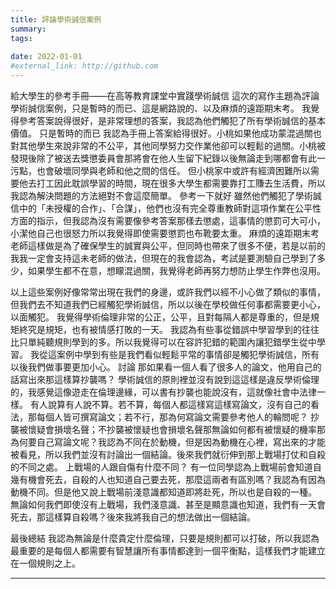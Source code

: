 ```yaml
---
title: 評論學術誠信案例
summary: 
tags:
 
date: 2022-01-01
#external_link: http://github.com
---
```



給大學生的參考手冊——在高等教育課堂中實踐學術誠信
這次的寫作主題為評論學術誠信案例，只是暫時的而已、這是網路說的、以及麻煩的遠距期末考。
我覺得參考答案說得很好，是非常理想的答案，我認為他們觸犯了所有學術誠信的基本價值。
只是暫時的而已
我認為手冊上答案給得很好。小桃如果他成功蒙混過關也對其他學生來說非常的不公平，其他同學努力交作業他卻可以輕鬆的過關。小桃被發現後除了被送去獎懲委員會那將會在他人生留下紀錄以後無論走到哪都會有此一污點，也會破壞同學與老師和他之間的信任。
但小桃家中或許有經濟困難所以需要他去打工因此耽誤學習的時間，現在很多大學生都需要靠打工賺去生活費，所以我認為解決問題的方法絕對不會這麼簡單。
參考一下就好
雖然他們觸犯了學術誠信中的「未授權的合作」、「合謀」，他們也沒有完全尊重教師對這項作業在公平性方面的指示，但我認為沒有需要像參考答案那樣去懲處，這事情的懲罰可大可小，小潔他自己也很怒力所以我覺得即使需要懲罰也布靴要太重。
麻煩的遠距期末考
	老師這樣做是為了確保學生的誠實與公平，但同時也帶來了很多不便，若是以前的我我一定會支持這未老師的做法，但現在的我會認為，考試是要測驗自己學到了多少，如果學生都不在意，想矇混過關，我覺得老師再努力想防止學生作弊也沒用。

以上這些案例好像常常出現在我們的身邊，或許我們以經不小心做了類似的事情，但我們去不知道我們已經觸犯學術誠信，所以以後在學校做任何事都需要更小心，以面觸犯。
我覺得學術倫理非常的公正，公平，且對每隔人都是尊重的，但是規矩終究是規矩，也有被情感打敗的一天。
	我認為有些事從錯誤中學習學到的往往比只單純聽規則學到的多。所以我覺得可以在容許犯錯的範圍內讓犯錯學生從中學習。
我從這案例中學到有些是我們看似輕鬆平常的事情卻是觸犯學術誠信，所有以後我們做事要更加小心。
討論
那如果看一個人看了很多人的論文，他用自己的話寫出來那這樣算抄襲嗎？
學術誠信的原則裡並沒有說到這這樣是違反學術倫理的，我感覺這像遊走在倫理邊緣，可以書有抄襲也能說沒有，這就像社會中法律一樣。
有人說算有人說不算。若不算，每個人都這樣寫這樣寫論文，沒有自己的看法，那每個人皆可撰寫論文；若不行，那為何寫論文需要參考他人的輪問呢？
抄襲被懷疑會損壞名聲；不抄襲被懷疑也會損壞名聲那無論如何都有被懷疑的機率那為何要自己寫論文呢？我認為不同在於動機，但是因為動機在心裡，寫出來的才能被看見，所以我們並沒有討論出一個結論。後來我們就衍伸到那上戰場打仗和自殺的不同之處。
上戰場的人跟自傷有什麼不同？
有一位同學認為上戰場前會知道自幾有機會死去，自殺的人也知道自己要去死，那麼這兩者有區別嗎？我認為有因為動機不同。但是他又說上戰場前淺意識都知道即將赴死，所以也是自殺的一種。
無論如何我們即使沒有上戰場，我們淺意識、甚至是顯意識也知道，我們有一天會死去，那這樣算自殺嗎？後來我將我自己的想法做出一個結論。

最後總結
我認為無論是什麼貴定什麼倫理，只要是規則都可以打破，所以我認為最重要的是每個人都需要有智慧讓所有事情都達到一個平衡點，這樣我們才能建立在一個規則之上。





---
